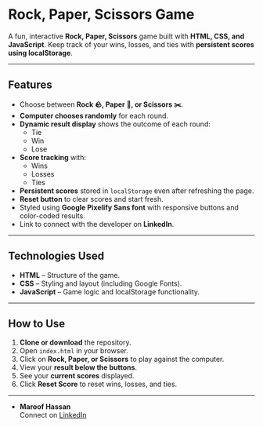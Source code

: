 # Rock, Paper, Scissors Game

A fun, interactive **Rock, Paper, Scissors** game built with **HTML, CSS, and JavaScript**. Keep track of your wins, losses, and ties with **persistent scores using localStorage**.

---

## Features

- Choose between **Rock 🪨, Paper 📄, or Scissors ✂️**.
- **Computer chooses randomly** for each round.
- **Dynamic result display** shows the outcome of each round:
  - Tie
  - Win
  - Lose
- **Score tracking** with:
  - Wins
  - Losses
  - Ties
- **Persistent scores** stored in `localStorage` even after refreshing the page.
- **Reset button** to clear scores and start fresh.
- Styled using **Google Pixelify Sans font** with responsive buttons and color-coded results.
- Link to connect with the developer on **LinkedIn**.

---

## Technologies Used

- **HTML** – Structure of the game.
- **CSS** – Styling and layout (including Google Fonts).
- **JavaScript** – Game logic and localStorage functionality.

---

## How to Use

1. **Clone or download** the repository.
2. Open `index.html` in your browser.
3. Click on **Rock, Paper, or Scissors** to play against the computer.
4. View your **result below the buttons**.
5. See your **current scores** displayed.
6. Click **Reset Score** to reset wins, losses, and ties.

---

- **Maroof Hassan**  
Connect on [LinkedIn](https://www.linkedin.com/in/maroof-hassan-b13915315/)
